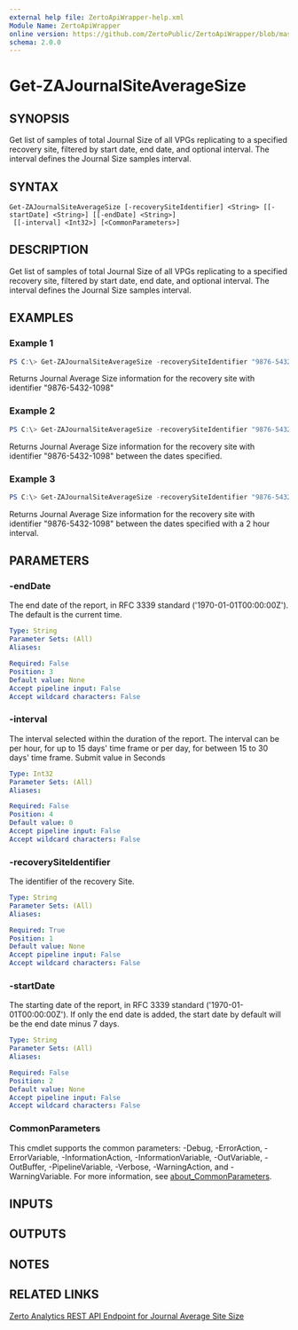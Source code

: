 ```yaml
---
external help file: ZertoApiWrapper-help.xml
Module Name: ZertoApiWrapper
online version: https://github.com/ZertoPublic/ZertoApiWrapper/blob/master/docs/Get-ZAJournalSiteAverageSize.md
schema: 2.0.0
---
```


# Get-ZAJournalSiteAverageSize

## SYNOPSIS

Get list of samples of total Journal Size of all VPGs replicating to a specified recovery site, filtered by start date, end date, and optional interval. The interval defines the Journal Size samples interval.

## SYNTAX

```
Get-ZAJournalSiteAverageSize [-recoverySiteIdentifier] <String> [[-startDate] <String>] [[-endDate] <String>]
 [[-interval] <Int32>] [<CommonParameters>]
```

## DESCRIPTION

Get list of samples of total Journal Size of all VPGs replicating to a specified recovery site, filtered by start date, end date, and optional interval. The interval defines the Journal Size samples interval.

## EXAMPLES

### Example 1
```powershell
PS C:\> Get-ZAJournalSiteAverageSize -recoverySiteIdentifier "9876-5432-1098"
```

Returns Journal Average Size information for the recovery site with identifier "9876-5432-1098"

### Example 2
```powershell
PS C:\> Get-ZAJournalSiteAverageSize -recoverySiteIdentifier "9876-5432-1098" -startDate "2019-06-01" -endDate "2019-06-08"
```

Returns Journal Average Size information for the recovery site with identifier "9876-5432-1098" between the dates specified.

### Example 3
```powershell
PS C:\> Get-ZAJournalSiteAverageSize -recoverySiteIdentifier "9876-5432-1098" -startDate "2019-06-01" -endDate "2019-06-08" -interval 7200
```

Returns Journal Average Size information for the recovery site with identifier "9876-5432-1098" between the dates specified with a 2 hour interval.

## PARAMETERS

### -endDate
The end date of the report, in RFC 3339 standard ('1970-01-01T00:00:00Z').
The default is the current time.

```yaml
Type: String
Parameter Sets: (All)
Aliases:

Required: False
Position: 3
Default value: None
Accept pipeline input: False
Accept wildcard characters: False
```

### -interval
The interval selected within the duration of the report. The interval can be per hour, for up to 15 days' time frame or per day, for between 15 to 30 days' time frame. Submit value in Seconds

```yaml
Type: Int32
Parameter Sets: (All)
Aliases:

Required: False
Position: 4
Default value: 0
Accept pipeline input: False
Accept wildcard characters: False
```

### -recoverySiteIdentifier
The identifier of the recovery Site.

```yaml
Type: String
Parameter Sets: (All)
Aliases:

Required: True
Position: 1
Default value: None
Accept pipeline input: False
Accept wildcard characters: False
```

### -startDate
The starting date of the report, in RFC 3339 standard ('1970-01-01T00:00:00Z').
If only the end date is added, the start date by default will be the end date minus 7 days.

```yaml
Type: String
Parameter Sets: (All)
Aliases:

Required: False
Position: 2
Default value: None
Accept pipeline input: False
Accept wildcard characters: False
```

### CommonParameters
This cmdlet supports the common parameters: -Debug, -ErrorAction, -ErrorVariable, -InformationAction, -InformationVariable, -OutVariable, -OutBuffer, -PipelineVariable, -Verbose, -WarningAction, and -WarningVariable. For more information, see [about_CommonParameters](http://go.microsoft.com/fwlink/?LinkID=113216).

## INPUTS

## OUTPUTS

## NOTES

## RELATED LINKS

[Zerto Analytics REST API Endpoint for Journal Average Site Size](https://docs.api.zerto.com/#/Journal_Reports/get_v2_reports_site_journal_size_average)
